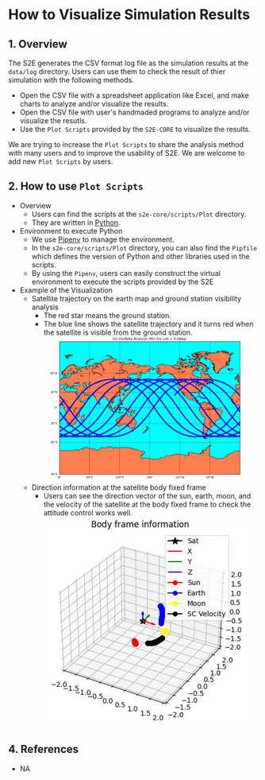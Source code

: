 # How to Visualize Simulation Results

## 1.  Overview
The S2E generates the CSV format log file as the simulation results at the `data/log` directory. Users can use them to check the result of thier simulation with the following methods.  
- Open the CSV file with a spreadsheet application like Excel, and make charts to analyze and/or visualize the results.
- Open the CSV file with user's handmaded programs to analyze and/or visualize the resutls.
- Use the `Plot Scripts` provided by the `S2E-CORE` to visualize the results.

We are trying to increase the `Plot Scripts` to share the analysis method with many users and to improve the usability of S2E. We are welcome to add new `Plot Scripts` by users.


## 2. How to use `Plot Scripts`
- Overview
  - Users can find the scripts at the `s2e-core/scripts/Plot` directory.
  - They are written in [Python](https://www.python.org/).
- Environment to execute Python
  - We use [Pipenv](https://pypi.org/project/pipenv/) to manage the environment. 
  - In the `s2e-core/scripts/Plot` directory, you can also find the `Pipfile` which defines the version of Python and other libraries used in the scripts.
  - By using the `Pipenv`, users can easily construct the virtual environment to execute the scripts provided by the S2E
- Example of the Visualization
  - Satellite trajectory on the earth map and ground station visibility analysis
    - The red star means the ground station.
    - The blue line shows the satellite trajectory and it turns red when the satellite is visible from the ground station.
    <div align="center">
      <img src="./figs/plot_gs_visibility.JPG" alt="plot_gs_visibility" style="zoom:50%;" />
    </div>
  - Direction information at the satellite body fixed frame
    - Users can see the direction vector of the sun, earth, moon, and the velocity of the satellite at the body fixed frame to check the attitude control works well.
    <div align="center">
      <img src="./figs/plot_body_frame_info.JPG" alt="plot_gs_visibility" style="zoom:100%;" />
    </div>

## 4. References
- NA
